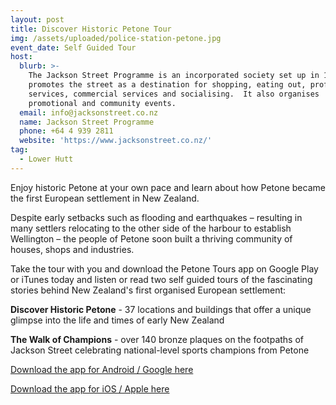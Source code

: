 ```yaml
---
layout: post
title: Discover Historic Petone Tour
img: /assets/uploaded/police-station-petone.jpg
event_date: Self Guided Tour
host:
  blurb: >-
    The Jackson Street Programme is an incorporated society set up in 1993. It
    promotes the street as a destination for shopping, eating out, professional
    services, commercial services and socialising.  It also organises
    promotional and community events.
  email: info@jacksonstreet.co.nz
  name: Jackson Street Programme
  phone: +64 4 939 2811
  website: 'https://www.jacksonstreet.co.nz/'
tag:
  - Lower Hutt
---
```

Enjoy historic Petone at your own pace and learn about how Petone became the first European settlement in New Zealand. 

Despite early setbacks such as flooding and earthquakes – resulting in many settlers relocating to the other side of the harbour to establish Wellington – the people of Petone soon built a thriving community of houses, shops and industries.

Take the tour with you and download the Petone Tours app on Google Play or iTunes today and listen or read two self guided tours of the fascinating stories behind New Zealand's first organised European settlement:

**Discover Historic Petone** - 37 locations and buildings that offer a unique glimpse into the life and times of early New Zealand

**The Walk of Champions** - over 140 bronze plaques on the footpaths of Jackson Street celebrating national-level sports champions from Petone

[Download the app for Android / Google here](https://play.google.com/store/apps/details?id=com.mytoursapp.android.app1001)

[Download the app for iOS / Apple here](https://itunes.apple.com/us/app/tour-petone/id1166368185?mt=8)
